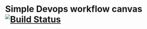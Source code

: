 # Simple Devops workflow canvas [![Build Status](https://travis-ci.org/tstringer/simple-api.svg?branch=master)](https://travis-ci.org/tstringer/simple-api)
